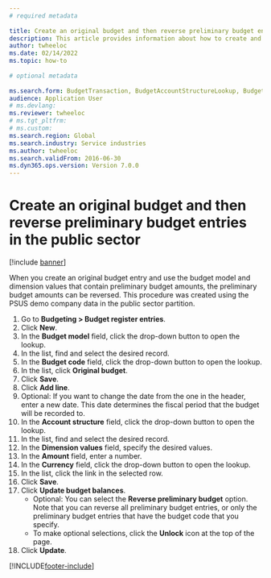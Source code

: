 ```yaml
--- 
# required metadata 
 
title: Create an original budget and then reverse preliminary budget entries in the public sector
description: This article provides information about how to create and reverse an original budget entry using budget model and dimension values that have preliminary budget amounts. 
author: twheeloc
ms.date: 02/14/2022
ms.topic: how-to 
 
# optional metadata 
 
ms.search.form: BudgetTransaction, BudgetAccountStructureLookup, BudgetTransactionMultiPost   
audience: Application User 
# ms.devlang:  
ms.reviewer: twheeloc
# ms.tgt_pltfrm:  
# ms.custom:  
ms.search.region: Global
ms.search.industry: Service industries
ms.author: twheeloc
ms.search.validFrom: 2016-06-30 
ms.dyn365.ops.version: Version 7.0.0 
---
```

# Create an original budget and then reverse preliminary budget entries in the public sector

[!include [banner](../../includes/banner.md)]

When you create an original budget entry and use the budget model and dimension values that contain preliminary budget amounts, the preliminary budget amounts can be reversed. This procedure was created using the PSUS demo company data in the public sector partition.

1. Go to **Budgeting > Budget register entries**.
2. Click **New**.
3. In the **Budget model** field, click the drop-down button to open the lookup.
4. In the list, find and select the desired record.
5. In the **Budget code** field, click the drop-down button to open the lookup.
6. In the list, click **Original budget**.
7. Click **Save**.
8. Click **Add line**.
9. Optional: If you want to change the date from the one in the header, enter a new date. This date determines the fiscal period that the budget will be recorded to.
10. In the **Account structure** field, click the drop-down button to open the lookup.
11. In the list, find and select the desired record.
12. In the **Dimension values** field, specify the desired values.
13. In the **Amount** field, enter a number.
14. In the **Currency** field, click the drop-down button to open the lookup.
15. In the list, click the link in the selected row.
16. Click **Save**.
17. Click **Update budget balances**.
    * Optional: You can select the **Reverse preliminary budget** option. Note that you can reverse all preliminary budget entries, or only the preliminary budget entries that have the budget code that you specify.  
    * To make optional selections, click the **Unlock** icon at the top of the page.  
18. Click **Update**.



[!INCLUDE[footer-include](../../../includes/footer-banner.md)]
